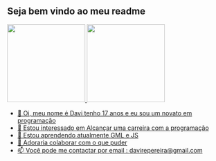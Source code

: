 ## Seja bem vindo ao meu readme
<div>
  <a href="https://github.com/Envil6">
  <img height="180em" src="https://github-readme-stats.vercel.app/api?username=Envil6&show_icons=true&theme=dark&include_all_commits=true&count_private=true"/>
  <img height="180em" src="https://github-readme-stats.vercel.app/api/top-langs/?username=Envil6&layout=compact&langs_count=7&theme=dark"/>
</div>

  - 👋 Oi, meu nome é Davi tenho 17 anos e eu sou um novato em programação
- 👀 Estou interessado em Alcançar uma carreira com a programação
- 🌱 Estou aprendendo atualmente GML e JS
- 💞️ Adoraria colaborar com o que puder
- 📫 Você pode me contactar por email : davirepereira@gmail.com

